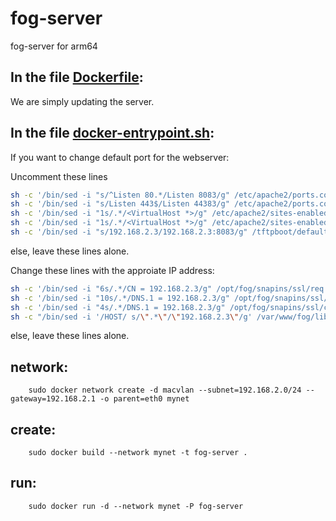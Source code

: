 # fog-server
fog-server for arm64

## In the file [Dockerfile](Dockerfile):
We are simply updating the server.

## In the file [docker-entrypoint.sh](docker-entrypoint.sh):

If you want to change default port for the webserver:

Uncomment these lines
```sh
sh -c '/bin/sed -i "s/^Listen 80.*/Listen 8083/g" /etc/apache2/ports.conf'
sh -c '/bin/sed -i "s/Listen 443$/Listen 44383/g" /etc/apache2/ports.conf'
sh -c '/bin/sed -i "1s/.*/<VirtualHost *>/g" /etc/apache2/sites-enabled/000-default.conf'
sh -c '/bin/sed -i "1s/.*/<VirtualHost *>/g" /etc/apache2/sites-enabled/001-fog.conf'
sh -c '/bin/sed -i "s/192.168.2.3/192.168.2.3:8083/g" /tftpboot/default.ipxe'
```
else, leave these lines alone.

Change these lines with the approiate IP address:

```sh
sh -c '/bin/sed -i "6s/.*/CN = 192.168.2.3/g" /opt/fog/snapins/ssl/req.cnf'
sh -c '/bin/sed -i "10s/.*/DNS.1 = 192.168.2.3/g" /opt/fog/snapins/ssl/req.cnf'
sh -c '/bin/sed -i "4s/.*/DNS.1 = 192.168.2.3/g" /opt/fog/snapins/ssl/ca.cnf'
sh -c "/bin/sed -i '/HOST/ s/\".*\"/\"192.168.2.3\"/g' /var/www/fog/lib/fog/config.class.php"
```

else, leave these lines alone.

## network:
        sudo docker network create -d macvlan --subnet=192.168.2.0/24 --gateway=192.168.2.1 -o parent=eth0 mynet

## create:
        sudo docker build --network mynet -t fog-server .
## run:
        sudo docker run -d --network mynet -P fog-server
